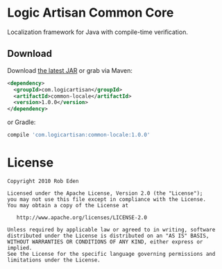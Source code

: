 Logic Artisan Common Core
=========================

Localization framework for Java with compile-time verification.


Download
--------

Download [the latest JAR][1] or grab via Maven:
```xml
<dependency>
  <groupId>com.logicartisan</groupId>
  <artifactId>common-locale</artifactId>
  <version>1.0.0</version>
</dependency>
```
or Gradle:
```groovy
compile 'com.logicartisan:common-locale:1.0.0'
```



License
=======

    Copyright 2010 Rob Eden

    Licensed under the Apache License, Version 2.0 (the "License");
    you may not use this file except in compliance with the License.
    You may obtain a copy of the License at

       http://www.apache.org/licenses/LICENSE-2.0

    Unless required by applicable law or agreed to in writing, software
    distributed under the License is distributed on an "AS IS" BASIS,
    WITHOUT WARRANTIES OR CONDITIONS OF ANY KIND, either express or implied.
    See the License for the specific language governing permissions and
    limitations under the License.


 [1]: https://search.maven.org/remote_content?g=com.logicartisan&a=common-core&v=LATEST
